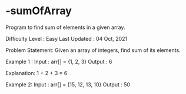 # -sumOfArray
Program to find sum of elements in a given array.

Difficulty Level : Easy 
Last Updated : 04 Oct, 2021 

Problem Statement: Given an array of integers, find sum of its elements. 

Example 1 :
Input : arr[] = {1, 2, 3} 
Output : 6 

Explanation: 1 + 2 + 3 = 6  

Example 2:
Input : arr[] = {15, 12, 13, 10} 
Output : 50
